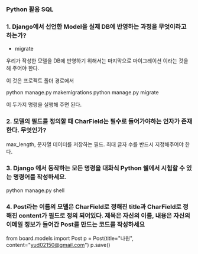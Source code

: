 ### Python 활용 SQL

### 1. Django에서 선언한 Model을 실제 DB에 반영하는 과정을 무엇이라고 하는가?

- migrate

우리가 작성한 모델을 DB에 반영하기 위해서는 마지막으로 마이그레이션 이라는 것을 해 주어야 한다.

이 것은 프로젝트 폴더 경로에서 

python manage.py makemigrations
python manage.py migrate 

이 두가지 명령을 실행해 주면 된다.

### 2. 모델의 필드를 정의할 때 CharField는 필수로 들어가야하는 인자가 존재한다. 무엇인가?

max_length,	문자열 데이터를 저장하는 필드. 최대 글자 수를 반드시 지정해주어야 한다.

### 3. Django 에서 동작하는 모든 명령을 대화식 Python 쉘에서 시험할 수 있는 명령어를 작성하세요.

python manage.py shell

### 4. Post라는 이름의 모델은 CharField로 정해진 title과 CharField로 정해진 content가 필드로 정의 되어있다. 제목은 자신의 이름, 내용은 자신의 이메일 정보가 들어간 Post를 만드는 코드를 작성하세요

from board.models import Post
p = Post(title="나원", content="yud02150@gmail.com")
p.save()
